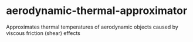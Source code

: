 # aerodynamic-thermal-approximator
Approximates thermal temperatures of aerodynamic objects caused by viscous friction (shear) effects
